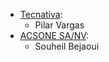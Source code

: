 - [Tecnativa](https://www.tecnativa.com):
  - Pilar Vargas
- [ACSONE SA/NV](https://www.acsone.eu):
  - Souheil Bejaoui
